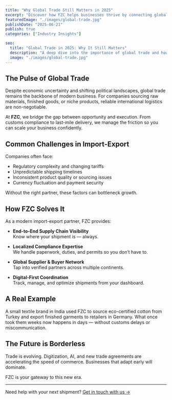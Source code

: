 ```yaml
---
title: "Why Global Trade Still Matters in 2025"
excerpt: "Discover how FZC helps businesses thrive by connecting global markets through seamless import and export operations."
featuredImage: "./images/global-trade.jpg"
publishDate: "2025-06-21"
publish: true
categories: ["Industry Insights"]

seo:
  title: "Global Trade in 2025: Why It Still Matters"
  description: "A deep dive into the importance of global trade and how FZC simplifies import-export logistics for modern businesses."
  image: "./images/global-trade.jpg"
---
```


## The Pulse of Global Trade

Despite economic uncertainty and shifting political landscapes, global trade remains the backbone of modern business. For companies sourcing raw materials, finished goods, or niche products, reliable international logistics are non-negotiable.

At **FZC**, we bridge the gap between opportunity and execution. From customs compliance to last-mile delivery, we manage the friction so you can scale your business confidently.

## Common Challenges in Import-Export

Companies often face:

- Regulatory complexity and changing tariffs  
- Unpredictable shipping timelines  
- Inconsistent product quality or sourcing issues  
- Currency fluctuation and payment security

Without the right partner, these factors can bottleneck growth.

## How FZC Solves It

As a modern import-export partner, FZC provides:

- **End-to-End Supply Chain Visibility**  
  Know where your shipment is — always.

- **Localized Compliance Expertise**  
  We handle paperwork, duties, and permits so you don’t have to.

- **Global Supplier & Buyer Network**  
  Tap into verified partners across multiple continents.

- **Digital-First Coordination**  
  Track, manage, and optimize shipments from your dashboard.

## A Real Example

A small textile brand in India used FZC to source eco-certified cotton from Turkey and export finished garments to retailers in Germany. What once took them weeks now happens in days — without customs delays or miscommunication.

## The Future is Borderless

Trade is evolving. Digitization, AI, and new trade agreements are accelerating the speed of commerce. Businesses that adapt early will dominate.

FZC is your gateway to this new era.

---

Need help with your next shipment? [Get in touch with us →](/contact)
